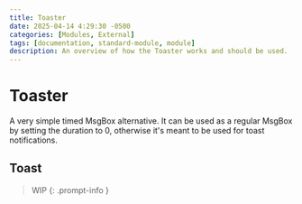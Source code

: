 ```yaml
---
title: Toaster
date: 2025-04-14 4:29:30 -0500
categories: [Modules, External]
tags: [documentation, standard-module, module]
description: An overview of how the Toaster works and should be used.
---
```


# Toaster
A very simple timed MsgBox alternative. It can be used as a regular MsgBox by setting the
duration to 0, otherwise it's meant to be used for toast notifications.

## Toast

> WIP
{: .prompt-info }
